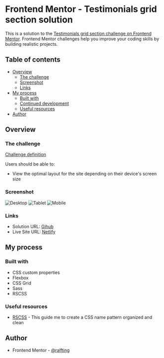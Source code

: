# Frontend Mentor - Testimonials grid section solution

This is a solution to the [Testimonials grid section challenge on Frontend Mentor](https://www.frontendmentor.io/challenges/testimonials-grid-section-Nnw6J7Un7). Frontend Mentor challenges help you improve your coding skills by building realistic projects.

## Table of contents

- [Overview](#overview)
  - [The challenge](#the-challenge)
  - [Screenshot](#screenshot)
  - [Links](#links)
- [My process](#my-process)
  - [Built with](#built-with)
  - [Continued development](#continued-development)
  - [Useful resources](#useful-resources)
- [Author](#author)

## Overview

### The challenge

[Challenge definition](CHALLENGE.md)

Users should be able to:

- View the optimal layout for the site depending on their device's screen size

### Screenshot

![Desktop](./screenshots/desktop.jpg)
![Tablet](./screenshots/tablet.jpg)
![Mobile](./screenshots/mobile.jpg)

### Links

- Solution URL: [Gihub](https://github.com/ralph-challenges/testimonials-grid-section)
- Live Site URL: [Netlify](https://614230f63f23d0000757e1ed--cocky-rosalind-8bfc9a.netlify.app/)

## My process

### Built with

- CSS custom properties
- Flexbox
- CSS Grid
- Sass
- RSCSS

### Useful resources

- [RSCSS](https://rscss.io/) - This guide me to create a CSS name pattern organized and clean

## Author

- Frontend Mentor - [@ralfting](https://www.frontendmentor.io/profile/ralfting)
